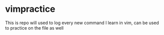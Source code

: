 # vimpractice
This is repo will used to log every new command I learn in vim, can be used to practice on the file as well
